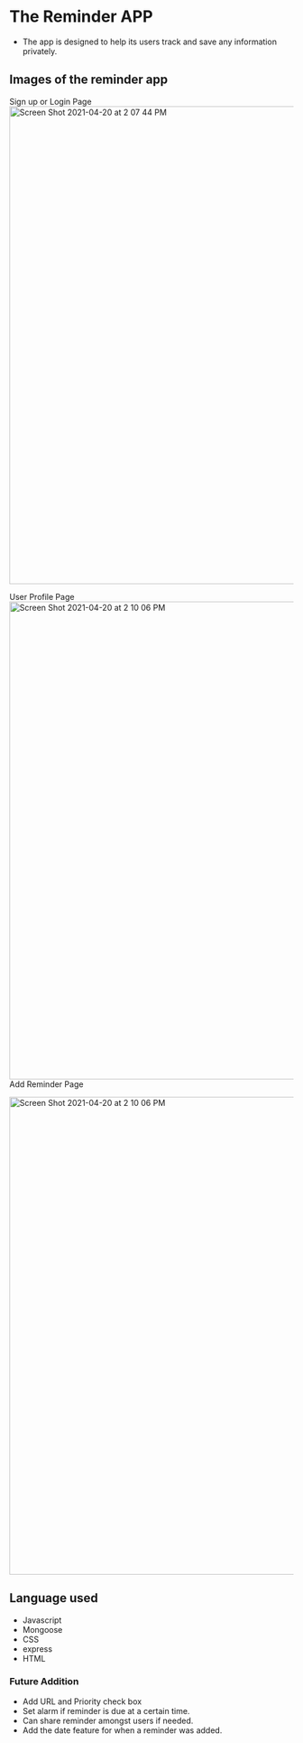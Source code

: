 # The Reminder APP

- The app is designed to help its users track and save any information privately. 

## Images of the reminder app
Sign up or Login Page
<img width="846" alt="Screen Shot 2021-04-20 at 2 07 44 PM" src="https://user-images.githubusercontent.com/63335946/115464421-e6fd3700-a1e1-11eb-91bb-b7ed0a37e84a.png">

User Profile Page
<img width="846" alt="Screen Shot 2021-04-20 at 2 10 06 PM" src="https://user-images.githubusercontent.com/63335946/115464573-24fa5b00-a1e2-11eb-9336-36989264369e.png">
Add Reminder Page

<img width="846" alt="Screen Shot 2021-04-20 at 2 10 06 PM" src="https://user-images.githubusercontent.com/63335946/115464573-24fa5b00-a1e2-11eb-9336-36989264369e.png">

## Language used
- Javascript
- Mongoose
- CSS
- express
- HTML

### Future Addition
- Add URL and Priority check box
- Set alarm if reminder is due at a certain time.
- Can share reminder amongst users if needed. 
- Add the date feature for when a reminder was added.

